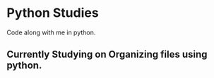 # Python Studies
 Code along with me in python.

## Currently Studying on Organizing files using python.
